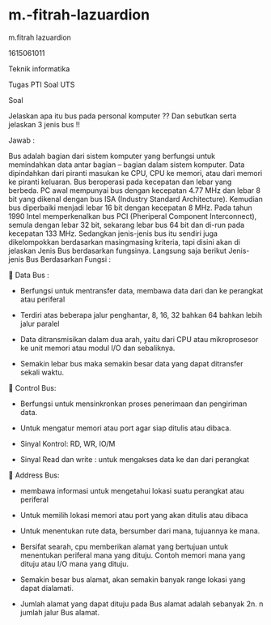 # m.-fitrah-lazuardion
m.fitrah lazuardion

1615061011

Teknik informatika



Tugas PTI Soal UTS


Soal

Jelaskan apa itu bus pada personal komputer ??
Dan sebutkan serta jelaskan 3 jenis bus !!

Jawab :

Bus adalah  bagian dari sistem komputer yang berfungsi untuk memindahkan data antar bagian – bagian dalam sistem komputer. Data dipindahkan dari piranti masukan ke CPU, CPU ke memori, atau dari memori ke piranti keluaran.
Bus beroperasi pada kecepatan dan lebar yang berbeda. PC awal mempunyai bus dengan kecepatan 4.77 MHz dan lebar 8 bit yang dikenal dengan bus ISA (Industry Standard Architecture). Kemudian bus diperbaiki menjadi lebar 16 bit dengan kecepatan 8 MHz. Pada tahun 1990 Intel memperkenalkan bus PCI (Pheriperal Component Interconnect), semula dengan lebar 32 bit, sekarang lebar bus 64 bit dan di-run pada kecepatan 133 MHz.
Sedangkan jenis-jenis bus itu sendiri juga dikelompokkan berdasarkan masingmasing kriteria, tapi disini akan di jelaskan Jenis Bus berdasarkan fungsinya. Langsung saja berikut Jenis-jenis Bus Berdasarkan Fungsi :

  Data Bus :

- Berfungsi untuk mentransfer data, membawa data dari dan ke perangkat atau periferal

- Terdiri atas beberapa jalur penghantar, 8, 16, 32 bahkan 64 bahkan lebih jalur paralel

- Data ditransmisikan dalam dua arah, yaitu dari CPU atau mikroprosesor ke unit memori atau modul I/O dan sebaliknya.

- Semakin lebar bus maka semakin besar data yang dapat ditransfer sekali waktu.

  Control Bus:

- Berfungsi untuk mensinkronkan proses penerimaan dan pengiriman data.

- Untuk mengatur memori atau port agar siap ditulis atau dibaca.

- Sinyal Kontrol: RD, WR, IO/M

- Sinyal Read dan write : untuk mengakses data ke dan dari perangkat

  Address Bus:

- membawa informasi untuk mengetahui lokasi suatu perangkat atau periferal

- Untuk memilih lokasi memori atau port yang akan ditulis atau dibaca

- Untuk menentukan rute data, bersumber dari mana, tujuannya ke mana.

- Bersifat searah, cpu memberikan alamat yang bertujuan untuk menentukan periferal mana yang dituju. Contoh memori mana yang dituju atau I/O mana yang dituju.

- Semakin besar bus alamat, akan semakin banyak range lokasi yang dapat dialamati.

- Jumlah alamat yang dapat dituju pada Bus alamat adalah sebanyak 2n. n jumlah jalur Bus alamat.



